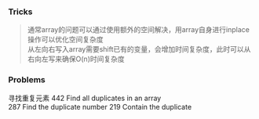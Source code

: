 ### Tricks 
> 通常array的问题可以通过使用额外的空间解决，用array自身进行inplace操作可以优化空间复杂度     
  从左向右写入array需要shift已有的变量，会增加时间复杂度，此时可以从右向左写来确保O(n)时间复杂度    
  
### Problems        
寻找重复元素
442 Find all duplicates in an array    
287 Find the duplicate number
219 Contain the duplicate   
